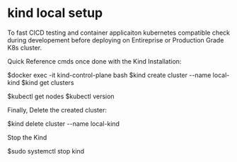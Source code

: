 # kind local setup
To fast CICD testing and container applicaiton kubernetes compatible check during developement before deploying on Entireprise or Production Grade K8s cluster.

Quick Reference cmds once done with the Kind Installation:

$docker exec -it kind-control-plane bash
$kind create cluster --name local-kind
$kind get clusters

$kubectl get nodes
$kubectl version

Finally, Delete the created cluster:

$kind delete cluster --name local-kind

Stop the Kind

$sudo systemctl stop kind

